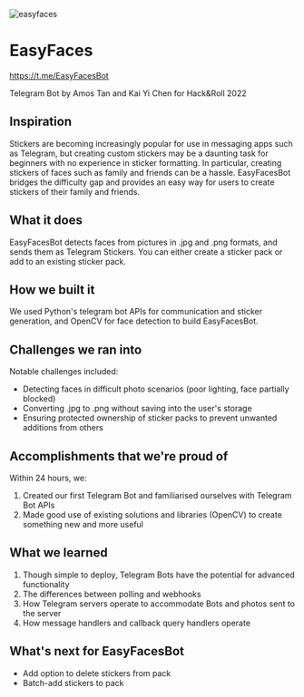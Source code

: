 ![easyfaces](https://user-images.githubusercontent.com/44387213/148630516-1774acb4-8aaf-4d7c-be77-c9ada635f87e.png)

# EasyFaces
https://t.me/EasyFacesBot

Telegram Bot by Amos Tan and Kai Yi Chen for Hack&Roll 2022

## Inspiration
Stickers are becoming increasingly popular for use in messaging apps such as Telegram, but creating custom stickers may be a daunting task for beginners with no experience in sticker formatting. In particular, creating stickers of faces such as family and friends can be a hassle. EasyFacesBot bridges the difficulty gap and provides an easy way for users to create stickers of their family and friends.

## What it does
EasyFacesBot detects faces from pictures in .jpg and .png formats, and sends them as Telegram Stickers. You can either create a sticker pack or add to an existing sticker pack.

## How we built it
We used Python's telegram bot APIs for communication and sticker generation, and OpenCV for face detection to build EasyFacesBot.

## Challenges we ran into
Notable challenges included:

- Detecting faces in difficult photo scenarios (poor lighting, face partially blocked)
- Converting .jpg to .png without saving into the user's storage
- Ensuring protected ownership of sticker packs to prevent unwanted additions from others

## Accomplishments that we're proud of

Within 24 hours, we:
1. Created our first Telegram Bot and familiarised ourselves with Telegram Bot APIs
2. Made good use of existing solutions and libraries (OpenCV) to create something new and more useful

## What we learned

1. Though simple to deploy, Telegram Bots have the potential for advanced functionality
2. The differences between polling and webhooks
3. How Telegram servers operate to accommodate Bots and photos sent to the server 
4. How message handlers and callback query handlers operate

## What's next for EasyFacesBot
- Add option to delete stickers from pack
- Batch-add stickers to pack
